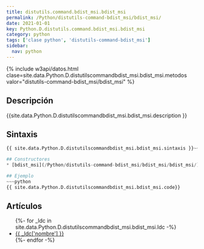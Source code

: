 ```yaml
---
title: distutils.command.bdist_msi.bdist_msi
permalink: /Python/distutils-command-bdist_msi/bdist_msi/
date: 2021-01-01
key: Python.D.distutils.command.bdist_msi.bdist_msi
category: python
tags: ['clase python', 'distutils-command-bdist_msi']
sidebar: 
  nav: python
---
```


{% include w3api/datos.html clase=site.data.Python.D.distutilscommandbdist_msi.bdist_msi.metodos valor="distutils-command-bdist_msi/bdist_msi" %}

## Descripción
{{site.data.Python.D.distutilscommandbdist_msi.bdist_msi.description }}

## Sintaxis
~~~python
{{ site.data.Python.D.distutilscommandbdist_msi.bdist_msi.sintaxis }}~~~

## Constructores
* [bdist_msi](/Python/distutils-command-bdist_msi/bdist_msi/bdist_msi/)

## Ejemplo
~~~python
{{ site.data.Python.D.distutilscommandbdist_msi.bdist_msi.code}}
~~~

## Artículos
<ul>
{%- for _ldc in site.data.Python.D.distutilscommandbdist_msi.bdist_msi.ldc -%}
   <li>
       <a href="{{_ldc['url'] }}">{{ _ldc['nombre'] }}</a>
   </li>
{%- endfor -%}
</ul>
